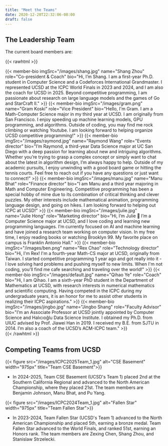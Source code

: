 ```yaml
---
title: "Meet the Teams"
date: 2020-12-20T22:32:06-08:00
draft: false
---
```


## The Leadership Team

The current board members are:

{{< rawhtml >}}

<div class="grid">
{{< member-bio imgSrc="/images/shang.jpg" name="Shang Zhou" role="Co-president & Coach" bio="Hi, I’m Shang. I am a first-year Ph.D. student in Computer Science and a Codeforces International Grandmaster. I represented UCSD at the ICPC World Finals in 2023 and 2024, and I am also the coach for UCSD in 2025. Beyond competitive programming, I am passionate about research on large language models and the games of Go and StarCraft II." >}}
{{< member-bio imgSrc="/images/gram.png" name="Gram Koski" role="Vice President" bio="Hello, I'm Gram. I am a Math-Computer Science major in my third year at UCSD. I am originally from San Francisco. I enjoy speeding up machine learning models, GPU programming, and algorithms. Outside of coding, you may find me rock climbing or watching Youtube. I am looking forward to helping organize UCSD competitive programming!" >}}
{{< member-bio imgSrc="/images/raymond.jpg" name="Raymond Wang" role="Events director" bio="I’m Raymond, a third-year Data Science major at UC San Diego with a deep passion for learning about new and intriguing algorithms. Whether you’re trying to grasp a complex concept or simply want to chat about the latest in algorithm design, I’m always happy to help. Outside of my academic pursuits, I enjoy unwinding with a good board game or hitting the tennis courts. Feel free to reach out if you have any questions or just want to connect!" >}}
{{< member-bio imgSrc="/images/manu.jpg" name="Manu Bhat" role="Finance director" bio="I am Manu and a third year majoring in Math and Computer Engineering. Competitive programming has been a special hobby of mine due to its combination of critical thinking and clever puzzles. My other interests include mathematical animation, programming language design, and going on hikes. I am looking forward to helping out ICPC at UCSD!" >}}
{{< member-bio imgSrc="/images/julie.jpg" name="Julie Hong" role="Marketing director" bio="Hi, I’m Julie 👋 I’m a Computer Science major at UCSD, and I love coding and learning new programming languages. I’m currently focused on AI and machine learning and have joined a research team working on computer vision. In my free time, I enjoy reading books or watching Brooklyn 99. My favorite place on campus is Franklin Antonio Hall." >}}
{{< member-bio imgSrc="/images/ben.png" name="Rex Chao" role="Technology director" bio="Hi, I'm Rex! I'm a fourth-year Math-CS major at UCSD, originally from Taiwan. I started competitive programming 1 year ago and got really into it - I love solving hard problems and pushing myself to new limits. When I'm not coding, you'll find me cafe searching and traveling over the world!" >}}
{{< member-bio imgSrc="/images/default.jpg" name="Qihao Ye" role="Coach" bio="Hi, I am Qihao. I am a sixth-year PhD student in the Department of Mathematics at UCSD, with research interests in numerical mathematics and scientific computing. Having competed in the ICPC during my undergraduate years, it is an honor for me to assist other students in realizing their ICPC aspirations." >}}
{{< member-bio imgSrc="/images/jingbo.jpg" name="Jingbo Shang" role="Faculty Advisor" bio="I’m an Associate Professor at UCSD jointly appointed by Computer Science and Halıcıoğlu Data Science Institute. I obtained my Ph.D. from UIUC advised by Prof. Jiawei Han in 2019. I received my B.E. from SJTU in 2014. I’m also a coach of the UCSD’s ACM-ICPC team." >}}
</div>
{{< /rawhtml >}}

## Competing Teams from UCSD

{{< figure src="/images/ICPC2025Team_1.jpg" alt="CSE Basement" width="975px" title="Team CSE Basement">}}

- In 2024-2025, Team CSE Basement (UCSD's Team 1) placed 2nd at the Southern California Regional and advanced to the North American Championship, where they placed 21st. The team members are Benjamin Johnson, Manu Bhat, and Pu Yang.

{{< figure src="/images/ICPC2024Team_1.jpg" alt="Fallen Star" width="975px" title="Team Fallen Star">}}

- In 2023-2024, Team Fallen Star (UCSD's Team 1) advanced to the North American Championship and placed 5th, earning a bronze medal. Team Fallen Star advanced to the World Finals, and ranked 51st, earning an Honors rank. The team members are Zexing Chen, Shang Zhou, and Stanislaw Strzelecki.
